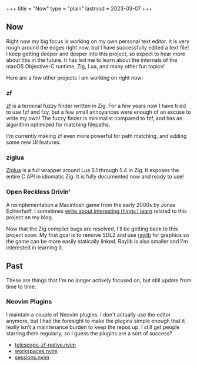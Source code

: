 +++
title = "Now"
type = "plain"
lastmod = 2023-03-07
+++

## Now

Right now my big focus is working on my own personal text editor. It is very rough around the edges right now, but I have successfully edited a text file! I keep getting deeper and deeper into this project, so expect to hear more about this in the future. It has led me to learn about the internals of the macOS Objective-C runtime, Zig, Lua, and many other fun topics!

Here are a few other projects I am working on right now:

### zf

[zf](https://github.com/natecraddock/zf) is a terminal fuzzy finder written in
Zig. For a few years now I have tried to use fzf and fzy, but a few small
annoyances were enough of an excuse to write my own! The fuzzy finder is
minimalist compared to fzf, and has an algorithm optimized for matching filepaths.

I'm currently making zf even more powerful for path matching, and adding some new UI features.

### ziglua

[Ziglua](https://github.com/natecraddock/ziglua) is a full wrapper around Lua 5.1
through 5.4 in Zig. It exposes the entire C API in idiomatic Zig. It is fully documented now and ready to use!

### Open Reckless Drivin'

A reimplementation a Macintosh game from the early 2000s by Jonas Echterhoff. I
sometimes [write about interesting things I learn](/tags/reckless-drivin)
related to this project on my blog.

Now that the Zig compiler bugs are resolved, I'll be getting back to this project soon.
My first goal is to remove SDL2 and use [raylib](https://www.raylib.com) for graphics so the
game can be more easily statically linked. Raylib is also smaller and I'm interested in learning it.

## Past

These are things that I'm no longer actively focused on, but still update from time to time.

### Neovim Plugins

I maintain a couple of Neovim plugins. I don't actually use the editor anymore,
but I had the foresight to make the plugins simple enough that it really isn't
a maintenance burden to keep the repos up. I still get people starring them
regularly, so I guess the plugins are a sort of success?
* [telescope-zf-native.nvim](https://github.com/natecraddock/telescope-zf-native.nvim)
* [workspaces.nvim](https://github.com/natecraddock/workspaces.nvim)
* [sessions.nvim](https://github.com/natecraddock/sessions.nvim)
